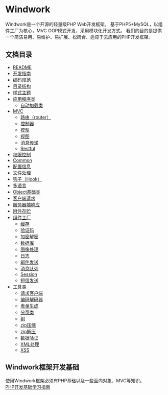 Windwork
===============
Windwork是一个开源的轻量级PHP Web开发框架。
基于PHP5+MySQL，以组件工厂为核心，MVC OOP模式开发，采用模块化开发方式。
我们的目的是提供一个简洁易用、易维护、易扩展、松耦合、适应于云应用的PHP开发框架。

文档目录
--------
* [README](README.html)   
* [开发指南](guide.html)  
* [编码规范](general.coding-standard.html)  
* [目录结构](general.folder-structure.html)   
* [样式主题](wf.theme.html)
* [应用程序类](wf.app.html) 
    * [自动加载类](wf.app.html#autoload) 
* [MVC](wf.mvc.html) 
    * [路由（router）](wf.mvc.router.html)   
    * [控制器](wf.mvc.controller.html)   
    * [模型](wf.mvc.model.html)   
    * [视图](wf.mvc.template.html)  
    * [消息传递](wf.mvc.message.html)
    * [Restful](wf.mvc.restful.html)
* [权限控制](general.acl.html)
* [Common](wf.common.html)   
* [配置信息](wf.config.html)     
* [文件处理](wf.file.html)   
* [钩子（Hook）](wf.hook.html)  
* [多语言](wf.lang.html)   
* [Object基础类](wf.object.html)    
* [客户端请求](wf.request.html)    
* [服务器端响应](wf.response.html)    
* [附件存贮](wf.storage.html)  
* [组件工厂](wf.factory.html)   
    * [缓存](wf.factory.adapter.cache.html)   
    * [验证码](wf.factory.adapter.captcha.html)   
    * [加密解密](wf.factory.adapter.crypt.html)   
    * [数据库](wf.factory.adapter.db.html)   
    * [图像处理](wf.factory.adapter.image.html)   
    * [日志](wf.factory.adapter.logger.html)   
    * [邮件发送](wf.factory.adapter.mailer.html) 
    * [消息队列](wf.factory.adapter.mq.html)   
    * [Session](wf.factory.adapter.session.html)   
    * [短信发送](wf.factory.adapter.sms.html)        
* [工具类](wf.util.html)   
    * [请求客户端](wf.util.client.html)     
    * [编码解码器](wf.util.encoder.html)     
    * [表单生成](wf.util.form.html)   
    * [分页类](wf.util.pagination.html)     
    * [树](wf.util.tree.html)     
    * [zip压缩](wf.util.zip.html)    
    * [zip解压](wf.util.unzip.html)       
    * [数据验证](wf.util.validator.html)     
    * [XML处理](wf.util.xml.html)     
    * [XSS](wf.util.xss.html)   


Windwork框架开发基础
---------------
使用Windwork框架必须有PHP基础以及一些面向对象、MVC等知识。   
[PHP开发基础学习指南](php-basic.html)
